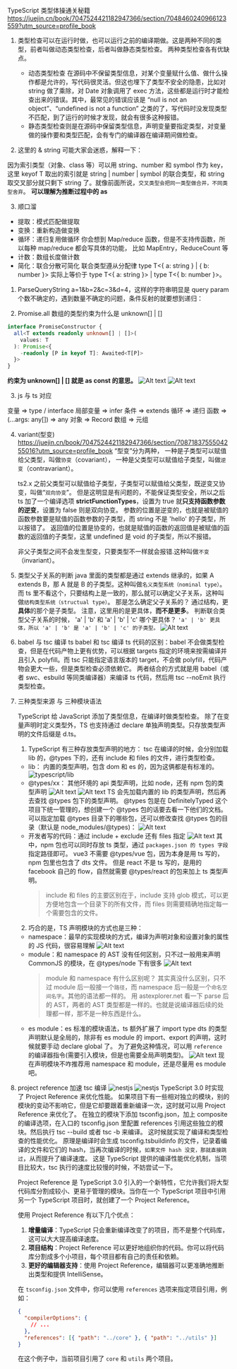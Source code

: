 TypeScript 类型体操通关秘籍
https://juejin.cn/book/7047524421182947366/section/7048460240966123559?utm_source=profile_book

1. 类型检查可以在运行时做，也可以运行之前的编译期做。这是两种不同的类型，前者叫做动态类型检查，后者叫做静态类型检查。
   两种类型检查各有优缺点。

   - 动态类型检查 在源码中不保留类型信息，对某个变量赋什么值、做什么操作都是允许的，写代码很灵活。但这也埋下了类型不安全的隐患，比如对 string 做了乘除，对 Date 对象调用了 exec 方法，这些都是运行时才能检查出来的错误。其中，最常见的错误应该是 “null is not an object”、“undefined is not a function” 之类的了，写代码时没发现类型不匹配，到了运行的时候才发现，就会有很多这种报错。
   - 静态类型检查则是在源码中保留类型信息，声明变量要指定类型，对变量做的操作要和类型匹配，会有专门的编译器在编译期间做检查。

2. 这里的 & string 可能大家会迷惑，解释一下：

因为索引类型（对象、class 等）可以用 string、number 和 symbol 作为 key，这里 keyof T 取出的索引就是 string | number | symbol 的联合类型，和 string 取交叉部分就只剩下 string 了。就像前面所说，`交叉类型会把同一类型做合并，不同类型舍弃`。
**可以理解为推断过程中的 as**

3. 顺口溜

- 提取：模式匹配做提取
- 变换：重新构造做变换
- 循环：递归复用做循环
  你会想到 Map/reduce 函数，但是不支持传函数，所以每种 map/reduce 都会写具体的功能，
  比如 MapEntry，ReduceCount 等
- 计数：数组长度做计数
- 简化：联合分散可简化
  联合类型遵从分配律
  type T<{ a: string } | { b: number }> 实际上等价于 type T<{ a: string }> | type T<{ b: number }>。

1. ParseQueryString
   a=1&b=2&c=3&d=4，这样的字符串明显是 query param 个数不确定的，遇到数量不确定的问题，条件反射的就要想到递归：

2. Promise.all 数组的类型约束为什么是 unknown[] | []

```ts
interface PromiseConstructor {
  all<T extends readonly unknown[] | []>(
    values: T
  ): Promise<{
    -readonly [P in keyof T]: Awaited<T[P]>
  }>
}
```

**约束为 unknown[] | [] 就是 as const 的意思。**
![Alt text](image.png)
![Alt text](image-1.png)

3. js 与 ts 对应

变量 => type / interface
局部变量 => infer
条件 => extends
循环 => 递归
函数 => (...args: any[]) => any
对象 => Record
数组 => 元组

4. variant(型变)
   https://juejin.cn/book/7047524421182947366/section/7087183755504255016?utm_source=profile_book
   “型变”分为两种，
   一种是子类型可以赋值给父类型，叫做`协变`（covariant），
   一种是父类型可以赋值给子类型，叫做`逆变`（contravariant）。

   ts2.x 之前父类型可以赋值给子类型，子类型可以赋值给父类型，既逆变又协变，叫做“`双向协变`”。
   但是这明显是有问题的，不能保证类型安全，所以之后 ts 加了一个编译选项 **strictFunctionTypes**，设置为 true 就**只支持函数参数的逆变**，设置为 false 则是双向协变。
   参数的位置是逆变的，也就是被赋值的函数参数要是赋值的函数参数的子类型，而 string 不是 'hello' 的子类型，所以报错了。
   返回值的位置是协变的，也就是赋值的函数的返回值是被赋值的函数的返回值的子类型，这里 undefined 是 void 的子类型，所以不报错。

   非父子类型之间不会发生型变，只要类型不一样就会报错.这种叫做`不变`（invariant）。

5. 类型父子关系的判断
   java 里面的类型都是通过 extends 继承的，如果 A extends B，那 A 就是 B 的子类型。这种叫做`名义类型系统（nominal type）`。
   而 ts 里不看这个，只要结构上是一致的，那么就可以确定父子关系，这种叫做`结构类型系统（structual type）`。
   那是怎么确定父子关系的？
   通过结构，更**具体**的那个是子类型。
   注意，这里用的是更具体，**而不是更多**。
   判断联合类型父子关系的时候， 'a' | 'b' 和 'a' | 'b' | 'c' 哪个更具体？
   `'a' | 'b' 更具体，所以 'a' | 'b' 是 'a' | 'b' | 'c' 的子类型。`
   ![Alt text](image-2.png)
6. babel 与 tsc 编译 ts
   babel 和 tsc 编译 ts 代码的区别：babel 不会做类型检查，但是在代码产物上更有优势，可以根据 targets 指定的环境来按需编译并且引入 polyfill。而 tsc 只能指定语言版本的 target，不会做 polyfill，代码产物会更大一些，但是类型检查必须依赖它。
   两者结合的方式就是用 babel（或者 swc、esbuild 等同类编译器）来编译 ts 代码，然后用 tsc --noEmit 执行类型检查。
7. 三种类型来源 与 三种模块语法

   TypeScript 给 JavaScript 添加了类型信息，在编译时做类型检查。
   除了在变量声明时定义类型外，TS 也支持通过 declare 单独声明类型。只存放类型声明的文件后缀是 d.ts。

   1. TypeScript 有三种存放类型声明的地方：
      tsc 在编译的时候，会分别加载 lib 的，@types 下的，还有 include 和 files 的文件，进行类型检查。

   - lib： 内置的类型声明，包含 dom 和 es 的，因为这俩都是有标准的。
     ![typescript/lib](image-3.png)
   - @types/xx： 其他环境的 api 类型声明，比如 node，还有 npm 包的类型声明
     ![Alt text](image-4.png)
     ![Alt text](image-5.png)
     TS 会先加载内置的 lib 的类型声明，然后再去查找 @types 包下的类型声明。
     @types 包是在 DefinitelyTyped 这个项目下统一管理的，想创建一个 @types 包的话要去看一下他们的文档。
     可以指定加载 @types 目录下的哪些包，还可以修改查找 @types 包的目录（默认是 node_modules/@types)：
     ![Alt text](image-6.png)
   - 开发者写的代码：通过 include + exclude 还有 files 指定
     ![Alt text](image-7.png)
     其中，npm 包也可以同时存放 ts 类型，通过 `packages.json 的 types 字段`指定路径即可。
     vue3 不需要 @types/vue 包，因为本身是用 ts 写的，npm 包里也包含了 dts 文件。
     但是 react 不是 ts 写的，是用的 facebook 自己的 flow，自然就需要 @types/react 的包来加上 ts 类型声明。
     > include 和 files 的主要区别在于，include 支持 glob 模式，可以更方便地包含一个目录下的所有文件，而 files 则需要精确地指定每一个需要包含的文件。

   2. 巧合的是，TS 声明模块的方式也是三种：

   - namespace：最早的实现模块的方式，编译为声明对象和设置对象的属性的 JS 代码，很容易理解
     ![Alt text](image-9.png)
   - module：和 namespace 的 AST 没有任何区别，只不过一般用来声明 CommonJS 的模块，在 @types/node 下有很多
     ![Alt text](image-8.png)
     > module 和 namespace 有什么区别呢？
     > 其实真没什么区别，只不过 module 后一般接一个`路径`，而 namespace 后一般是一个`命名空间名字`。其他的语法都一样的。
     > 用 astexplorer.net 看一下 parse 后的 AST，两者的 AST 类型都是一样的。也就是说编译器后续的处理都一样，那不是一种东西是什么。
   - es module：es 标准的模块语法，ts 额外扩展了 import type
     dts 的类型声明默认是全局的，除非有 es module 的 import、export 的声明，这时候就要手动 declare global 了。
     为了避免这种情况，可以用 `reference` 的编译器指令(需要引入模块，但是也需要全局声明类型)。
     ![Alt text](image-10.png)
     现在声明模块不咋推荐用 namespace 和 module，还是尽量用 es module 吧。

8. project reference 加速 tsc 编译
   ![nestjs](image-11.png)
   ![nestjs](image-12.png)
   TypeScript 3.0 时实现了 Project Reference 来优化性能。
   如果项目下有一些相对独立的模块，别的模块的变动不影响它，但是它却要跟着重新编译一次，这时就可以用 Project Reference 来优化了。
   在独立的模块下添加 tsconfig.json，加上 composite 的编译选项，在入口的 tsconfig.json 里配置 references 引用这些独立的模块。然后执行 tsc --build 或者 tsc -b 来编译。
   这时候就实现了编译和类型检查的性能优化。
   原理是编译时会生成 tsconfig.tsbuildinfo 的文件，记录着编译的文件和它们的 hash，当再次编译的时候，`如果文件 hash 没变，那就直接跳过`，从而提升了编译速度。
   这是 TypeScript 提供的编译性能优化机制，当项目比较大，tsc 执行的速度比较慢的时候，不妨尝试一下。

   Project Reference 是 TypeScript 3.0 引入的一个新特性，它允许我们将大型代码库分割成较小、更易于管理的模块。当你在一个 TypeScript 项目中引用另一个 TypeScript 项目时，就创建了一个 Project Reference。

   使用 Project Reference 有以下几个优点：

   1. **增量编译**：TypeScript 只会重新编译改变了的项目，而不是整个代码库，这可以大大提高编译速度。
   2. **项目结构**：Project Reference 可以更好地组织你的代码。你可以将代码库分割成多个小项目，每个项目都有自己的责任和依赖。
   3. **更好的编辑器支持**：使用 Project Reference，编辑器可以更准确地推断出类型和提供 IntelliSense。

   在 `tsconfig.json` 文件中，你可以使用 `references` 选项来指定项目引用，例如：

   ```json
   {
     "compilerOptions": {
       // ...
     },
     "references": [{ "path": "../core" }, { "path": "../utils" }]
   }
   ```

   在这个例子中，当前项目引用了 `core` 和 `utils` 两个项目。
